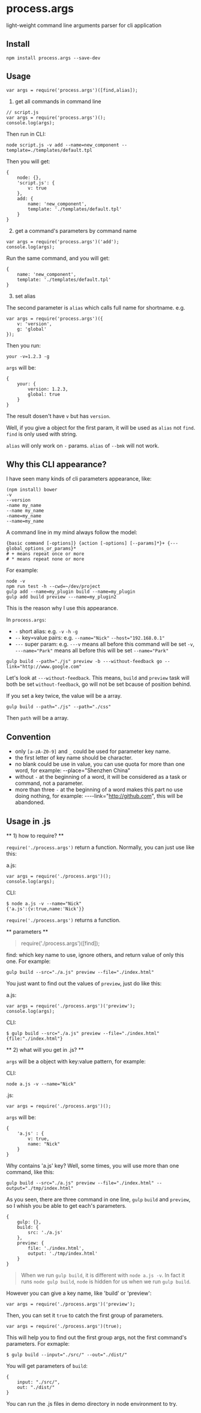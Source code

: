 # process.args
light-weight command line arguments parser for cli application

## Install

```
npm install process.args --save-dev
```

## Usage

```
var args = require('process.args')([find,alias]);
```

1) get all commands in command line

```
// script.js
var args = require('process.args')();
console.log(args);
```

Then run in CLI:

```
node script.js -v add --name=new_component --template=./templates/default.tpl
```

Then you will get:

```
{
	node: {},
	'script.js': {
		v: true
	},
	add: {
		name: 'new_component',
		template: './templates/default.tpl'
	}
}
```

2) get a command's parameters by command name

```
var args = require('process.args')('add');
console.log(args);
```

Run the same command, and you will get:

```
{
	name: 'new_component',
	template: './templates/default.tpl'
}
```

3) set alias

The second parameter is `alias` which calls full name for shortname. e.g.

```
var args = require('process.args')({
	v: 'version',
	g: 'global'
});
```

Then you run:

```
your -v=1.2.3 -g
```

`args` will be:

```
{
	your: {
		version: 1.2.3,
		global: true
	}
}
```

The result dosen't have `v` but has `version`. 

Well, if you give a object for the first param, it will be used as `alias` not `find`. `find` is only used with string.

`alias` will only work on `-` params. `alias` of `--bmk` will not work.

## Why this CLI appearance?

I have seen many kinds of cli parameters appearance, like:

```
(npm install) bower
-v
--version
-name my_name
--name my_name
-name=my_name
--name=my_name
```

A command line in my mind always follow the model: 

```
{basic command [-options]} {action [-options] [--params]*}+ {---global_options_or_params}*
# + means repeat once or more
# * means repeat none or more
```

For example:

```
node -v
npm run test -h --cwd=~/dev/project
gulp add --name=my_plugin build --name=my_plugin
gulp add build preview ---name=my_plugin2
```

This is the reason why I use this appearance.

In `process.args`:

* `-` short alias: e.g. `-v` `-h` `-g`
* `--` key=value pairs: e.g. `--name="Nick"` `--host="192.168.0.1"`
* `---` super param: e.g. `---v` means all before this command will be set `-v`, `---name="Park"` means all before this will be set `--name="Park"`

```
gulp build --path="./js" preview -b ---without-feedback go --link="http://www.google.com"
```

Let's look at `---without-feedback`. This means, `build` and `preview` task will both be set `without-feedback`, go will not be set bcause of position behind.

If you set a key twice, the value will be a array.

```
gulp build --path="./js" --path="./css"
```

Then `path` will be a array.

## Convention

* only `[a-zA-Z0-9]` and `_` could be used for parameter key name.
* the first letter of key name should be character.
* no blank could be use in value, you can use quota for more than one word, for example: --place="Shenzhen China"
* without `-` at the beginning of a word, it will be considered as a task or command, not a parameter.
* more than three `-` at the beginning of a word makes this part no use doing nothing, for example: ----link="http://github.com", this will be abandoned.

## Usage in .js

** 1) how to require? **


`require('./process.args')` return a function.
Normally, you can just use like this:

a.js:
```
var args = require('./process.args')();
console.log(args);
```

CLI:
```
$ node a.js -v --name="Nick"
{'a.js':{v:true,name:'Nick'}}
```

`require('./process.args')` returns a function.

** parameters **

>require('./process.args')([find]);

find: which key name to use, ignore others, and return value of only this one. 
For example:

```
gulp build --src="./a.js" preview --file="./index.html"
``` 

You just want to find out the values of `preview`, just do like this:

a.js:
```
var args = require('./process.args')('preview');
console.log(args);
```

CLI:
```
$ gulp build --src="./a.js" preview --file="./index.html"
{file:"./index.html"}
``` 

** 2) what will you get in .js? **

`args` will be a object with key:value pattern, for example:

CLI:
```
node a.js -v --name="Nick"
``` 

.js:
```
var args = require('./process.args')();
```

`args` will be:

```
{
	'a.js' : {
		v: true,
		name: "Nick"
	}
}
```

Why contains 'a.js' key? Well, some times, you will use more than one command, like this:

```
gulp build --src="./a.js" preview --file="./index.html" --output="./tmp/index.html"
```

As you seen, there are three command in one line, `gulp` `build` and `preview`, so I whish you be able to get each's parameters.

```
{
	gulp: {},
	build: {
		src: './a.js'
	},
	preview: {
		file: './index.html',
		output: './tmp/index.html'
	}
}
```

>When we run `gulp build`, it is different with `node a.js -v`. 
>In fact it runs `node gulp build`, `node` is hidden for us when we run `gulp build`.

However you can give a key name, like 'build' or 'preview':

```
var args = require('./process.args')('preview');
```

Then, you can set it `true` to catch the first group of parameters.

```
var args = require('./process.args')(true);
```

This will help you to find out the first group args, not the first command's parameters.
For exmaple:

```
$ gulp build --input="./src/" --out="./dist/"
```

You will get parameters of `build`:

```
{
	input: "./src/",
	out: "./dist/"
}
```

You can run the .js files in demo directory in node environment to try.